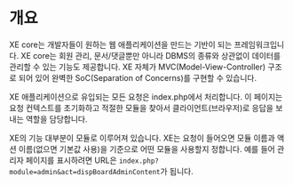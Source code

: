 # 개요

XE core는 개발자들이 원하는 웹 애플리케이션을 만드는 기반이 되는 프레임워크입니다. XE core는 회원 관리, 문서/댓글뿐만 아니라 DBMS의 종류와 상관없이 데이터를 관리할 수 있는 기능도 제공합니다. XE 자체가 MVC(Model-View-Controller) 구조로 되어 있어 완벽한 SoC(Separation of Concerns)를 구현할 수 있습니다.  

XE 애플리케이션으로 유입되는 모든 요청은 index.php에서 처리합니다. 이 페이지는 요청 컨텍스트를 초기화하고 적절한 모듈을 찾아서 클라이언트(브라우저)로 응답을 보내는 역할을 담당합니다.  

XE의 기능 대부분이 모듈로 이루어져 있습니다. XE는 요청이 들어오면 모듈 이름과 액션 이름(없으면 기본값 사용)을 기준으로 어떤 모듈을 사용할지 정합니다. 예를 들어 관리자 페이지를 표시하려면 URL은 `index.php?module=admin&act=dispBoardAdminContent`가 됩니다.